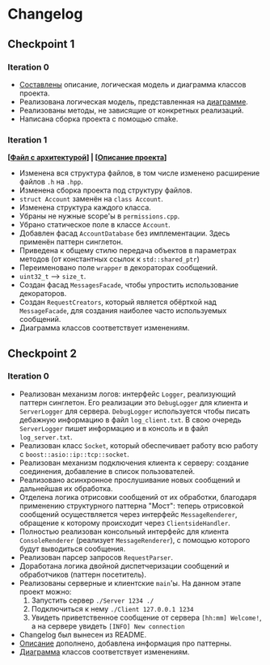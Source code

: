 # Changelog

## Checkpoint 1

### Iteration 0
* [Составлены](DESCRIPTION.md) описание, логическая модель и диаграмма классов проекта.
* Реализована логическая модель, представленная на [диаграмме](ClassDiagram.svg). 
* Реализованы методы, не зависящие от конкретных реализаций.
* Написана сборка проекта с помощью cmake.

### Iteration 1
**[[Файл с архитектурой](ClassDiagram.svg)] | [[Описание проекта](DESCRIPTION.md)]**
* Изменена вся структура файлов, в том числе изменено расширение файлов `.h` на `.hpp`.
* Изменена сборка проекта под структуру файлов.
* `struct Account` заменён на `class Account`.
* Изменена структура каждого класса.
* Убраны не нужные scope'ы в `permissions.cpp`.
* Убрано статическое поле в классе `Account`.
* Добавлен фасад `AccountDatabase` без имплементации. Здесь применён паттерн синглетон.
* Приведена к общему стилю передача объектов в параметрах методов (от константных ссылок к `std::shared_ptr`)
* Переименовано поле `wrapper` в декораторах сообщений.
* `uint32_t` --> `size_t`.
* Создан фасад `MessagesFacade`, чтобы упростить использование декораторов.
* Создан `RequestCreators`, который является обёрткой над `MessageFacade`, для создания наиболее часто используемых сообщений.
* Диаграмма классов соответствует изменениям.

## Checkpoint 2

### Iteration 0
* Реализован механизм логов: интерфейс `Logger`, реализующий паттерн синглетон. Его реализации это `DebugLogger` для клиента и `ServerLogger` для сервера. `DebugLogger` используется чтобы писать дебажную информацию в файл `log_client.txt`. В свою очередь `ServerLogger` пишет информацию и в консоль и в файл `log_server.txt`.
* Реализован класс `Socket`, который обеспечивает работу всю работу с `boost::asio::ip::tcp::socket`.
* Реализован механизм подключения клиента к серверу: создание соединения, добавление в список пользователей.
* Реализовано асинхронное прослушивание новых сообщений и дальнейшая их обработка.
* Отделена логика отрисовки сообщений от их обработки, благодаря применению структурного паттерна "Мост": теперь отрисовкой сообщений осуществляется через интерфейс `MessageRenderer`, обращение к которому происходит через `ClientsideHandler`.
* Полностью реализован консольный интерфейс для клиента `ConsoleRenderer` (реализует `MessageRenderer`), с помощью которого будут выводиться сообщения.
* Реализован парсер запросов `RequestParser`.
* Доработана логика двойной диспетчеризации сообщений и обработчиков (паттерн посетитель).
* Реализованы серверные и клиентские `main`'ы. На данном этапе проект можно:
    1) Запустить сервер `./Server 1234 ./`
    2) Подключиться к нему `./Client 127.0.0.1 1234`
    3) Увидеть приветственное сообщение от сервера `[hh:mm] Welcome!`, а на сервере увидеть `[INFO] New connection`
* Changelog был вынесен из README.
* [Описание](DESCRIPTION.md) дополнено, добавлена информация про паттерны.
* [Диаграмма](ClassDiagram.svg) классов соответствует изменениям.

